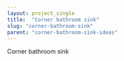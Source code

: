 ```yaml
---
layout: project_single
title:  "Corner bathroom sink"
slug: "corner-bathroom-sink"
parent: "corner-bathroom-sink-ideas"
---
```

Corner bathroom sink